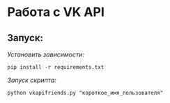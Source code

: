 # Работа с VK API 

## Запуск:
*Установить зависимости:*
```angular2html
pip install -r requirements.txt
```
*Запуск скрипта:*
```
python vkapifriends.py "короткое_имя_пользователя"
```

